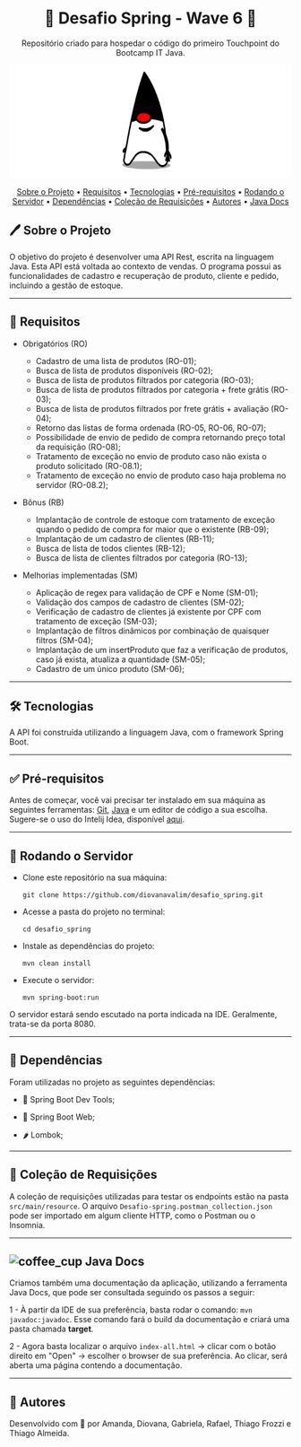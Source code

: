 <h1 align="center">🚀 Desafio Spring - Wave 6 🚀</h1>
<p align="center">Repositório criado para hospedar o código do primeiro Touchpoint do Bootcamp IT Java.</p>

<p align="center">
  <img align="" alt="mascoteJava" src="https://github.com/gabiazevedo/java-codes/blob/main/java_gif.gif" height="200px" width="100%" />
</p>

<p align="center">
 <a href="#objetivo">Sobre o Projeto</a> •
 <a href="#Requisitos">Requisitos</a> • 
 <a href="#Tecnologias">Tecnologias</a> • 
 <a href="#Pré-requisitos">Pré-requisitos</a> • 
 <a href="#Rodando o Servidor">Rodando o Servidor</a> • 
 <a href="#Dependências">Dependências</a> • 
 <a href="#Coleção-de-Requisições">Coleção de Requisições</a> •
 <a href="#Autores">Autores</a> •
 <a href="#Java Docs">Java Docs</a>
</p>

## 🖊 Sobre o Projeto
<p> 
O objetivo do projeto é desenvolver uma API Rest, escrita na linguagem Java. Esta API está voltada ao contexto de vendas. O programa possui as funcionalidades de cadastro e recuperação de produto, cliente e pedido, incluindo a gestão de estoque. 
</p>

___

## 📄 Requisitos
- Obrigatórios (RO)
  - Cadastro de uma lista de produtos (RO-01);
  - Busca de lista de produtos disponíveis (RO-02);
  - Busca de lista de produtos filtrados por categoria (RO-03);
  - Busca de lista de produtos filtrados por categoria + frete grátis (RO-03);
  - Busca de lista de produtos filtrados por frete grátis + avaliação (RO-04);
  - Retorno das listas de forma ordenada (RO-05, RO-06, RO-07);
  - Possibilidade de envio de pedido de compra retornando preço total da requisição (RO-08);
  - Tratamento de exceção no envio de produto caso não exista o produto solicitado (RO-08.1);
  - Tratamento de exceção no envio de produto caso haja problema no servidor (RO-08.2);
  
- Bônus (RB)
  - Implantação de controle de estoque com tratamento de exceção quando o pedido de compra for maior que o existente (RB-09);
  - Implantação de um cadastro de clientes (RB-11);
  - Busca de lista de todos clientes (RB-12);
  - Busca de lista de clientes filtrados por categoria (RO-13);

- Melhorias implementadas (SM)
  - Aplicação de regex para validação de CPF e Nome (SM-01);
  - Validação dos campos de cadastro de clientes (SM-02);
  - Verificação de cadastro de clientes já existente por CPF com tratamento de exceção (SM-03);
  - Implantação de filtros dinâmicos por combinação de quaisquer filtros (SM-04);
  - Implantação de um insertProduto que faz a verificação de produtos, caso já exista, atualiza a quantidade (SM-05);
  - Cadastro de um único produto (SM-06);

___

## 🛠 Tecnologias

A API foi construída utilizando a linguagem Java, com o framework Spring Boot.

___

## ✅ Pré-requisitos

Antes de começar, você vai precisar ter instalado em sua máquina as seguintes ferramentas:
[Git](https://git-scm.com), [Java](https://www.java.com/pt-BR/) e um editor de código a sua escolha. Sugere-se o uso do Intelij Idea, disponível [aqui](https://www.jetbrains.com/pt-br/idea/).

___

## 🎲 Rodando o Servidor

- Clone este repositório na sua máquina:
    
      git clone https://github.com/diovanavalim/desafio_spring.git

- Acesse a pasta do projeto no terminal:

      cd desafio_spring

- Instale as dependências do projeto:

      mvn clean install
  
- Execute o servidor:

      mvn spring-boot:run

O servidor estará sendo escutado na porta indicada na IDE. Geralmente, trata-se da porta 8080.

___

## 🏁 Dependências  

Foram utilizadas no projeto as seguintes dependências:

- 🍃 Spring Boot Dev Tools;

- 🍃 Spring Boot Web;

- 🌶️ Lombok;

___

## 🌙 Coleção de Requisições 

A coleção de requisições utilizadas para testar os endpoints estão na pasta `src/main/resource`. O arquivo `Desafio-spring.postman_collection.json` pode ser importado em algum cliente HTTP, como o Postman ou o Insomnia.

---

## <img alt="coffee_cup" src="https://user-images.githubusercontent.com/80721339/173413428-56d4f208-6f5f-437d-ad91-cb878a90a01a.png" width="30px" /> Java Docs

Criamos também uma documentação da aplicação, utilizando a ferramenta Java Docs, que pode ser consultada seguindo os passos a seguir: 

1 - À partir da IDE de sua preferência, basta rodar o comando: `mvn javadoc:javadoc`. Esse comando fará o build da documentação e criará uma pasta chamada **target**.

2 - Agora basta localizar o arquivo `index-all.html` -> clicar com o botão direito em "Open" -> escolher o browser de sua preferência. Ao clicar, será aberta uma página contendo a documentação.

___
## 📝 Autores ##

Desenvolvido com 💛 por Amanda, Diovana, Gabriela, Rafael, Thiago Frozzi e Thiago Almeida. 

